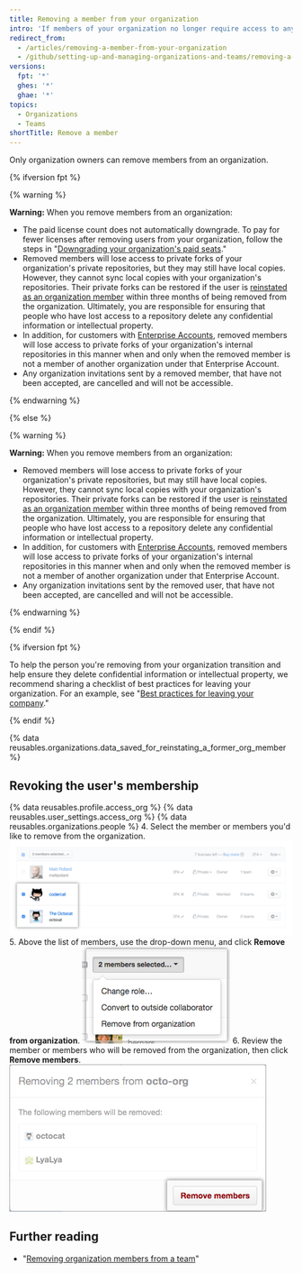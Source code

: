 ```yaml
---
title: Removing a member from your organization
intro: 'If members of your organization no longer require access to any repositories owned by the organization, you can remove them from the organization.'
redirect_from:
  - /articles/removing-a-member-from-your-organization
  - /github/setting-up-and-managing-organizations-and-teams/removing-a-member-from-your-organization
versions:
  fpt: '*'
  ghes: '*'
  ghae: '*'
topics:
  - Organizations
  - Teams
shortTitle: Remove a member
---
```


Only organization owners can remove members from an organization.

{% ifversion fpt %}

{% warning %}

**Warning:** When you remove members from an organization:
- The paid license count does not automatically downgrade. To pay for fewer licenses after removing users from your organization, follow the steps in "[Downgrading your organization's paid seats](/articles/downgrading-your-organization-s-paid-seats)."
- Removed members will lose access to private forks of your organization's private repositories, but they may still have local copies. However, they cannot sync local copies with your organization's repositories. Their private forks can be restored if the user is [reinstated as an organization member](/articles/reinstating-a-former-member-of-your-organization) within three months of being removed from the organization. Ultimately, you are responsible for ensuring that people who have lost access to a repository delete any confidential information or intellectual property.
- In addition, for customers with [Enterprise Accounts](https://docs.github.com/en/github/setting-up-and-managing-your-enterprise/managing-your-enterprise-account/about-enterprise-accounts), removed members will lose access to private forks of your organization's internal repositories in this manner when and only when the removed member is not a member of another organization under that Enterprise Account.
- Any organization invitations sent by a removed member, that have not been accepted, are cancelled and will not be accessible.

{% endwarning %}

{% else %}

{% warning %}

**Warning:** When you remove members from an organization:
 - Removed members will lose access to private forks of your organization's private repositories, but may still have local copies. However, they cannot sync local copies with your organization's repositories. Their private forks can be restored if the user is [reinstated as an organization member](/articles/reinstating-a-former-member-of-your-organization) within three months of being removed from the organization. Ultimately, you are responsible for ensuring that people who have lost access to a repository delete any confidential information or intellectual property.
 - In addition, for customers with [Enterprise Accounts](https://docs.github.com/en/github/setting-up-and-managing-your-enterprise/managing-your-enterprise-account/about-enterprise-accounts), removed members will lose access to private forks of your organization's internal repositories in this manner when and only when the removed member is not a member of another organization under that Enterprise Account.
 - Any organization invitations sent by the removed user, that have not been accepted, are cancelled and will not be accessible.

{% endwarning %}

{% endif %}

{% ifversion fpt %}

To help the person you're removing from your organization transition and help ensure they delete confidential information or intellectual property, we recommend sharing a checklist of best practices for leaving your organization. For an example, see "[Best practices for leaving your company](/articles/best-practices-for-leaving-your-company/)."

{% endif %}

{% data reusables.organizations.data_saved_for_reinstating_a_former_org_member %}

## Revoking the user's membership

{% data reusables.profile.access_org %}
{% data reusables.user_settings.access_org %}
{% data reusables.organizations.people %}
4. Select the member or members you'd like to remove from the organization.
  ![List of members with two members selected](/assets/images/help/teams/list-of-members-selected-bulk.png)
5. Above the list of members, use the drop-down menu, and click **Remove from organization**.
  ![Drop-down menu with option to remove members](/assets/images/help/teams/user-bulk-management-options.png)
6. Review the member or members who will be removed from the organization, then click **Remove members**.
  ![List of members who will be removed and Remove members button](/assets/images/help/teams/confirm-remove-members-bulk.png)

## Further reading

- "[Removing organization members from a team](/articles/removing-organization-members-from-a-team)"
